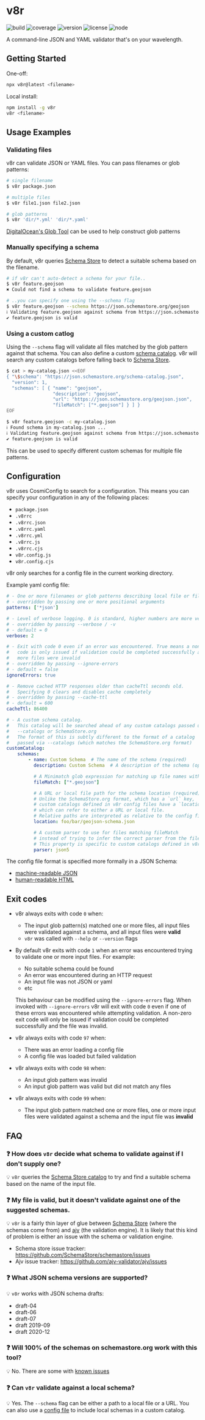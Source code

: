 # v8r

![build](https://raw.githubusercontent.com/chris48s/v8r/badges/.badges/main/build-status.svg)
![coverage](https://raw.githubusercontent.com/chris48s/v8r/badges/.badges/main/coverage.svg)
![version](https://raw.githubusercontent.com/chris48s/v8r/badges/.badges/main/package-version.svg)
![license](https://raw.githubusercontent.com/chris48s/v8r/badges/.badges/main/package-license.svg)
![node](https://raw.githubusercontent.com/chris48s/v8r/badges/.badges/main/package-node-version.svg)

A command-line JSON and YAML validator that's on your wavelength.

## Getting Started

One-off:
```bash
npx v8r@latest <filename>
```

Local install:
```bash
npm install -g v8r
v8r <filename>
```

## Usage Examples

### Validating files

v8r can validate JSON or YAML files. You can pass filenames or glob patterns:

```bash
# single filename
$ v8r package.json

# multiple files
$ v8r file1.json file2.json

# glob patterns
$ v8r 'dir/*.yml' 'dir/*.yaml'
```

[DigitalOcean's Glob Tool](https://www.digitalocean.com/community/tools/glob) can be used to help construct glob patterns

### Manually specifying a schema

By default, v8r queries [Schema Store](https://www.schemastore.org/) to detect a suitable schema based on the filename.

```bash
# if v8r can't auto-detect a schema for your file..
$ v8r feature.geojson
✖ Could not find a schema to validate feature.geojson

# ..you can specify one using the --schema flag
$ v8r feature.geojson --schema https://json.schemastore.org/geojson
ℹ Validating feature.geojson against schema from https://json.schemastore.org/geojson ...
✔ feature.geojson is valid
```

### Using a custom catlog

Using the `--schema` flag will validate all files matched by the glob pattern against that schema. You can also define a custom [schema catalog](https://json.schemastore.org/schema-catalog.json). v8r will search any custom catalogs before falling back to [Schema Store](https://www.schemastore.org/).

```bash
$ cat > my-catalog.json <<EOF
{ "\$schema": "https://json.schemastore.org/schema-catalog.json",
  "version": 1,
  "schemas": [ { "name": "geojson",
                 "description": "geojson",
                 "url": "https://json.schemastore.org/geojson.json",
                 "fileMatch": ["*.geojson"] } ] }
EOF

$ v8r feature.geojson -c my-catalog.json
ℹ Found schema in my-catalog.json ...
ℹ Validating feature.geojson against schema from https://json.schemastore.org/geojson ...
✔ feature.geojson is valid
```

This can be used to specify different custom schemas for multiple file patterns.

## Configuration

v8r uses CosmiConfig to search for a configuration. This means you can specify your configuration in any of the following places:

- `package.json`
- `.v8rrc`
- `.v8rrc.json`
- `.v8rrc.yaml`
- `.v8rrc.yml`
- `.v8rrc.js`
- `.v8rrc.cjs`
- `v8r.config.js`
- `v8r.config.cjs`

v8r only searches for a config file in the current working directory.

Example yaml config file:

```yaml
# - One or more filenames or glob patterns describing local file or files to validate
# - overridden by passing one or more positional arguments
patterns: ['*json']

# - Level of verbose logging. 0 is standard, higher numbers are more verbose
# - overridden by passing --verbose / -v
# - default = 0
verbose: 2

# - Exit with code 0 even if an error was encountered. True means a non-zero exit
#   code is only issued if validation could be completed successfully and one or
#   more files were invalid
# - overridden by passing --ignore-errors
# - default = false
ignoreErrors: true

# - Remove cached HTTP responses older than cacheTtl seconds old.
#   Specifying 0 clears and disables cache completely
# - overridden by passing --cache-ttl
# - default = 600
cacheTtl: 86400

# - A custom schema catalog.
#   This catalog will be searched ahead of any custom catalogs passed using
#   --catalogs or SchemaStore.org
#   The format of this is subtly different to the format of a catalog
#   passed via --catalogs (which matches the SchemaStore.org format)
customCatalog:
    schemas:
        - name: Custom Schema  # The name of the schema (required)
          description: Custom Schema  # A description of the schema (optional)

          # A Minimatch glob expression for matching up file names with a schema (required)
          fileMatch: ["*.geojson"]

          # A URL or local file path for the schema location (required)
          # Unlike the SchemaStore.org format, which has a `url` key,
          # custom catalogs defined in v8r config files have a `location` key
          # which can refer to either a URL or local file.
          # Relative paths are interpreted as relative to the config file location.
          location: foo/bar/geojson-schema.json

          # A custom parser to use for files matching fileMatch
          # instead of trying to infer the correct parser from the filename (optional)
          # This property is specific to custom catalogs defined in v8r config files
          parser: json5
```

The config file format is specified more formally in a JSON Schema:

- [machine-readable JSON](config-schema.json)
- [human-readable HTML](https://json-schema-viewer.vercel.app/view?url=https%3A%2F%2Fraw.githubusercontent.com%2Fchris48s%2Fv8r%2Fmain%2Fconfig-schema.json&show_breadcrumbs=on&template_name=flat)

## Exit codes

* v8r always exits with code `0` when:
    * The input glob pattern(s) matched one or more files, all input files were validated against a schema, and all input files were **valid**
    * `v8r` was called with `--help` or `--version` flags

* By default v8r exits with code `1` when an error was encountered trying to validate one or more input files. For example:
    * No suitable schema could be found
    * An error was encountered during an HTTP request
    * An input file was not JSON or yaml
    * etc

    This behaviour can be modified using the `--ignore-errors` flag. When invoked with `--ignore-errors` v8r will exit with code `0` even if one of these errors was encountered while attempting validation. A non-zero exit code will only be issued if validation could be completed successfully and the file was invalid.

* v8r always exits with code `97` when:
    * There was an error loading a config file
    * A config file was loaded but failed validation

* v8r always exits with code `98` when:
    * An input glob pattern was invalid
    * An input glob pattern was valid but did not match any files

* v8r always exits with code `99` when:
    * The input glob pattern matched one or more files, one or more input files were validated against a schema and the input file was **invalid**

## FAQ

### ❓ How does `v8r` decide what schema to validate against if I don't supply one?

💡 `v8r` queries the [Schema Store catalog](https://www.schemastore.org/) to try and find a suitable schema based on the name of the input file.

### ❓ My file is valid, but it doesn't validate against one of the suggested schemas.

💡 `v8r` is a fairly thin layer of glue between [Schema Store](https://www.schemastore.org/) (where the schemas come from) and [ajv](https://www.npmjs.com/package/ajv) (the validation engine). It is likely that this kind of problem is either an issue with the schema or validation engine.

* Schema store issue tracker: https://github.com/SchemaStore/schemastore/issues
* Ajv issue tracker: https://github.com/ajv-validator/ajv/issues

### ❓ What JSON schema versions are supported?

💡 `v8r` works with JSON schema drafts:

* draft-04
* draft-06
* draft-07
* draft 2019-09
* draft 2020-12

### ❓ Will 100% of the schemas on schemastore.org work with this tool?

💡 No. There are some with [known issues](https://github.com/chris48s/v8r/issues/18)

### ❓ Can `v8r` validate against a local schema?

💡 Yes. The `--schema` flag can be either a path to a local file or a URL. You can also use a [config file](#configuration) to include local schemas in a custom catalog.
